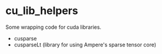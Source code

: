 # cu_lib_helpers

Some wrapping code for cuda libraries. 
- cusparse
- cusparseLt (library for using Ampere's sparse tensor core)
